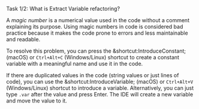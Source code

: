Task 1/2: What is Extract Variable refactoring?

A *magic number* is a numerical value used in the code without a comment explaining its purpose. 
Using magic numbers in code is considered bad practice because it makes the code prone to errors and less maintainable and readable.

To resolve this problem, you can press the &shortcut:IntroduceConstant; (macOS) or `Ctrl+Alt+C` (Windows/Linux) shortcut to create a constant variable 
with a meaningful name and use it in the code. 

If there are duplicated values in the code (string values or just lines of code),
you can use the &shortcut:IntroduceVariable; (macOS) or `Ctrl+Alt+V` (Windows/Linux) shortcut to introduce a variable.
Alternatively, you can just type `.var` after the value and press Enter. 
The IDE will create a new variable and move the value to it.
